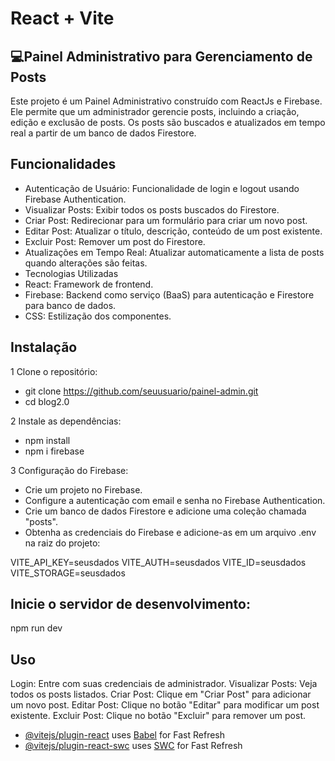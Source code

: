 # React + Vite

## 💻Painel Administrativo para Gerenciamento de Posts

Este projeto é um Painel Administrativo construído com ReactJs e Firebase. Ele permite que um administrador gerencie posts, incluindo a criação, edição e exclusão de posts. Os posts são buscados e atualizados em tempo real a partir de um banco de dados Firestore.

## Funcionalidades
* Autenticação de Usuário: Funcionalidade de login e logout usando Firebase Authentication.
* Visualizar Posts: Exibir todos os posts buscados do Firestore.
* Criar Post: Redirecionar para um formulário para criar um novo post.
* Editar Post: Atualizar o título, descrição, conteúdo de um post existente.
* Excluir Post: Remover um post do Firestore.
* Atualizações em Tempo Real: Atualizar automaticamente a lista de posts quando alterações são feitas.
* Tecnologias Utilizadas
* React: Framework de frontend.
* Firebase: Backend como serviço (BaaS) para autenticação e Firestore para banco de dados.
* CSS: Estilização dos componentes.



## Instalação
1 Clone o repositório:
* git clone https://github.com/seuusuario/painel-admin.git
* cd blog2.0

2 Instale as dependências:
* npm install
* npm i firebase

3 Configuração do Firebase:

* Crie um projeto no Firebase.
* Configure a autenticação com email e senha no Firebase Authentication.
* Crie um banco de dados Firestore e adicione uma coleção chamada "posts".
* Obtenha as credenciais do Firebase e adicione-as em um arquivo .env na raiz do projeto:

VITE_API_KEY=seusdados
VITE_AUTH=seusdados
VITE_ID=seusdados
VITE_STORAGE=seusdados

## Inicie o servidor de desenvolvimento:
npm run dev

## Uso
Login: Entre com suas credenciais de administrador.
Visualizar Posts: Veja todos os posts listados.
Criar Post: Clique em "Criar Post" para adicionar um novo post.
Editar Post: Clique no botão "Editar" para modificar um post existente.
Excluir Post: Clique no botão "Excluir" para remover um post.




- [@vitejs/plugin-react](https://github.com/vitejs/vite-plugin-react/blob/main/packages/plugin-react/README.md) uses [Babel](https://babeljs.io/) for Fast Refresh
- [@vitejs/plugin-react-swc](https://github.com/vitejs/vite-plugin-react-swc) uses [SWC](https://swc.rs/) for Fast Refresh
